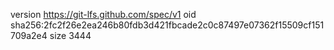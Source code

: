 version https://git-lfs.github.com/spec/v1
oid sha256:2fc2f26e2ea246b80fdb3d421fbcade2c0c87497e07362f15509cf151709a2e4
size 3444
